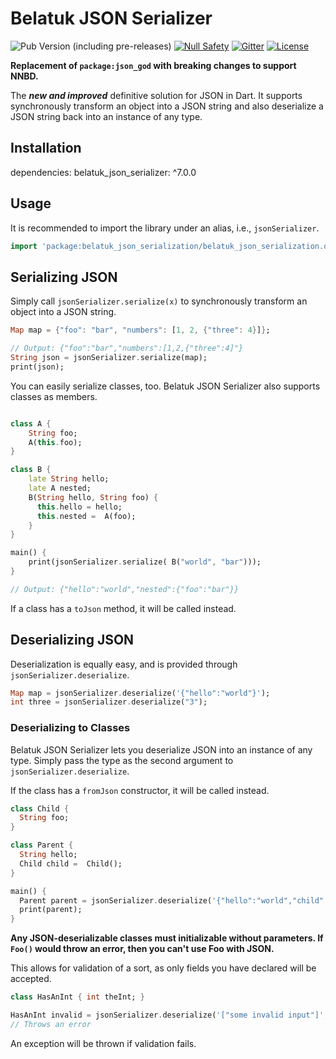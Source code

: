 # Belatuk JSON Serializer

![Pub Version (including pre-releases)](https://img.shields.io/pub/v/belatuk_json_serializer?include_prereleases)
[![Null Safety](https://img.shields.io/badge/null-safety-brightgreen)](https://dart.dev/null-safety)
[![Gitter](https://img.shields.io/gitter/room/angel_dart/discussion)](https://gitter.im/angel_dart/discussion)
[![License](https://img.shields.io/github/license/dart-backend/belatuk-common-utilities)](https://github.com/dart-backend/belatuk-common-utilities/blob/main/packages/json_serializer/LICENSE)

**Replacement of `package:json_god` with breaking changes to support NNBD.**

The ***new and improved*** definitive solution for JSON in Dart. It supports synchronously transform an object into a JSON string and also deserialize a JSON string back into an instance of any type.

## Installation

  dependencies:
    belatuk_json_serializer: ^7.0.0

## Usage

It is recommended to import the library under an alias, i.e., `jsonSerializer`.

```dart
import 'package:belatuk_json_serialization/belatuk_json_serialization.dart' as jsonSerializer;
```

## Serializing JSON

Simply call `jsonSerializer.serialize(x)` to synchronously transform an object into a JSON
string.

```dart
Map map = {"foo": "bar", "numbers": [1, 2, {"three": 4}]};

// Output: {"foo":"bar","numbers":[1,2,{"three":4]"}
String json = jsonSerializer.serialize(map);
print(json);
```

You can easily serialize classes, too. Belatuk JSON Serializer also supports classes as members.

```dart

class A {
    String foo;
    A(this.foo);
}

class B {
    late String hello;
    late A nested;
    B(String hello, String foo) {
      this.hello = hello;
      this.nested =  A(foo);
    }
}

main() {
    print(jsonSerializer.serialize( B("world", "bar")));
}

// Output: {"hello":"world","nested":{"foo":"bar"}}
```

If a class has a `toJson` method, it will be called instead.

## Deserializing JSON

Deserialization is equally easy, and is provided through `jsonSerializer.deserialize`.

```dart
Map map = jsonSerializer.deserialize('{"hello":"world"}');
int three = jsonSerializer.deserialize("3");
```

### Deserializing to Classes

Belatuk JSON Serializer lets you deserialize JSON into an instance of any type. Simply pass the type as the second argument to `jsonSerializer.deserialize`.

If the class has a `fromJson` constructor, it will be called instead.

```dart
class Child {
  String foo;
}

class Parent {
  String hello;
  Child child =  Child();
}

main() {
  Parent parent = jsonSerializer.deserialize('{"hello":"world","child":{"foo":"bar"}}', Parent);
  print(parent);
}
```

**Any JSON-deserializable classes must initializable without parameters. If `Foo()` would throw an error, then you can't use Foo with JSON.**

This allows for validation of a sort, as only fields you have declared will be accepted.

```dart
class HasAnInt { int theInt; }

HasAnInt invalid = jsonSerializer.deserialize('["some invalid input"]', HasAnInt);
// Throws an error
```

An exception will be thrown if validation fails.
